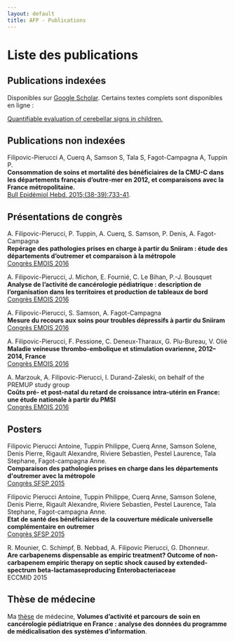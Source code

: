 ```yaml
---
layout: default
title: AFP - Publications
---
```


# Liste des publications

## Publications indexées

Disponibles sur [Google Scholar](https://scholar.google.com/citations?user=F-6yCr0AAAAJ). Certains textes complets sont disponibles en ligne :

[Quantifiable evaluation of cerebellar signs in children.](papers/neuro.html)

## Publications non indexées

Filipovic-Pierucci A, Cuerq A, Samson S, Tala S, Fagot-Campagna A, Tuppin P.  
**Consommation de soins et mortalité des bénéficiaires de la CMU-C dans les départements français d’outre-mer en 2012, et comparaisons avec la France métropolitaine.**  
[Bull Epidémiol Hebd. 2015;(38-39):733-41](http://www.invs.sante.fr/beh/2015/38-39/2015_38-39_4.html).

## Présentations de congrès

A. Filipovic-Pierucci, P. Tuppin, A. Cuerq, S. Samson, P. Denis, A. Fagot-Campagna  
**Repérage des pathologies prises en charge à partir du Sniiram : étude des départements d’outremer et comparaison à la métropole**  
[Congrès EMOIS 2016](http://www.sciencedirect.com/science/article/pii/S0398762016000821)

A. Filipovic-Pierucci, J. Michon, E. Fournié, C. Le Bihan, P.-J. Bousquet  
**Analyse de l’activité de cancérologie pédiatrique : description de l’organisation dans les territoires et production de tableaux de   bord**  
[Congrès EMOIS 2016](http://www.sciencedirect.com/science/article/pii/S0398762016000651)

A. Filipovic-Pierucci, S. Samson, A. Fagot-Campagna  
**Mesure du recours aux soins pour troubles dépressifs à partir du Sniiram**  
[Congrès EMOIS 2016](http://www.sciencedirect.com/science/article/pii/S0398762016000559)

A. Filipovic-Pierucci, F. Pessione, C. Deneux-Tharaux, G. Plu-Bureau, V. Olié  
**Maladie veineuse thrombo-embolique et stimulation ovarienne, 2012–2014, France**  
[Congrès EMOIS 2016](http://www.sciencedirect.com/science/article/pii/S0398762016000365)

A. Marzouk, A. Filipovic-Pierucci, I. Durand-Zaleski, on behalf of the PREMUP study group  
**Coûts pré- et post-natal du retard de croissance intra-utérin en France: une étude nationale à partir du PMSI**  
[Congrès EMOIS 2016](http://www.sciencedirect.com/science/article/pii/S0398762016000250)

## Posters

Filipovic Pierucci Antoine, Tuppin Philippe, Cuerq Anne, Samson Solene, Denis Pierre, Rigault Alexandre, Riviere Sebastien, Pestel Laurence, Tala Stephane, Fagot-campagna Anne.  
**Comparaison des pathologies prises en charge dans les départements d'outremer avec la métropole**  
[Congrès SFSP 2015](http://www.sfsp.fr/manifestations/congres2015/donnees/articles_mc/fs_mc136_session34_art01.htm)

Filipovic Pierucci Antoine, Tuppin Philippe, Cuerq Anne, Samson Solene, Denis Pierre, Rigault Alexandre, Riviere Sebastien, Pestel Laurence, Tala Stephane, Fagot-campagna Anne.  
**Etat de santé des bénéficiaires de la couverture médicale universelle complémentaire en outremer**  
[Congrès SFSP 2015](http://www.sfsp.fr/manifestations/congres2015/donnees/articles_mc/fs_mc72_session45_art04.htm)

R. Mounier, C. Schimpf, B. Nebbad, A. Filipovic Pierucci, G. Dhonneur.  
**Are carbapenems dispensable as empiric treatment? Outcome of non-carbapenem empiric therapy on septic shock caused by extended-spectrum beta-lactamaseproducing Enterobacteriaceae**  
ECCMID 2015

## Thèse de médecine

Ma [thèse](https://hal.archives-ouvertes.fr/tel-01290402) de médecine, **Volumes d’activité et parcours de soin en cancérologie pédiatrique en France : analyse des données du programme de médicalisation des systèmes d’information**.
